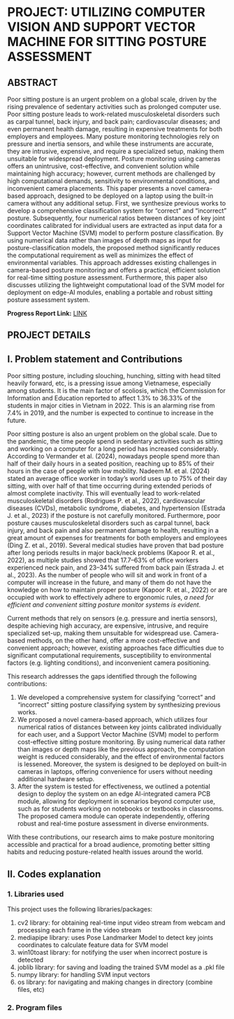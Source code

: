 # **PROJECT: UTILIZING COMPUTER VISION AND SUPPORT VECTOR MACHINE FOR SITTING POSTURE ASSESSMENT**

## **ABSTRACT**

Poor sitting posture is an urgent problem on a global scale, driven by the rising prevalence of sedentary activities such as prolonged computer use. Poor sitting posture leads to work-related musculoskeletal disorders such as carpal tunnel, back injury, and back pain; cardiovascular diseases; and even permanent health damage, resulting in expensive treatments for both employers and employees. Many posture monitoring technologies rely on pressure and inertia sensors, and while these instruments are accurate, they are intrusive, expensive, and require a specialized setup, making them unsuitable for widespread deployment. Posture monitoring using cameras offers an unintrusive, cost-effective, and convenient solution while maintaining high accuracy; however, current methods are challenged by high computational demands, sensitivity to environmental conditions, and inconvenient camera placements. This paper presents a novel camera-based approach, designed to be deployed on a laptop using the built-in camera without any additional setup. First, we synthesize previous works to develop a comprehensive classification system for “correct” and “incorrect” posture. Subsequently, four numerical ratios between distances of key joint coordinates calibrated for individual users are extracted as input data for a Support Vector Machine (SVM) model to perform posture classification. By using numerical data rather than images of depth maps as input for posture-classification models, the proposed method significantly reduces the computational requirement as well as minimizes the effect of environmental variables. This approach addresses existing challenges in camera-based posture monitoring and offers a practical, efficient solution for real-time sitting posture assessment. Furthermore, this paper also discusses utilizing the lightweight computational load of the SVM model for deployment on edge-AI modules, enabling a portable and robust sitting posture assessment system.

**Progress Report Link:** [LINK](https://docs.google.com/document/d/19jx68Y5_j-Ulr1dCGZ0WGKnvGe7lnnX2iYIdK7WnP-8/edit?tab=t.0)

## **PROJECT DETAILS**

## **I. Problem statement and Contributions**

Poor sitting posture, including slouching, hunching, sitting with head tilted heavily forward, etc, is a pressing issue among Vietnamese, especially among students. It is the main factor of scoliosis, which the Commission for Information and Education reported to affect 1.3% to 36.33% of the students in major cities in Vietnam in 2022. This is an alarming rise from 7.4% in 2019, and the number is expected to continue to increase in the future. 

Poor sitting posture is also an urgent problem on the global scale. Due to the pandemic, the time people spend in sedentary activities such as sitting and working on a computer for a long period has increased considerably. According to Vermander et al. (2024), nowadays people spend more than half of their daily hours in a seated position, reaching up to 85% of their hours in the case of people with low mobility. Nadeem M. et al. (2024) stated an average office worker in today’s world uses up to 75% of their day sitting, with over half of that time occurring during extended periods of almost complete inactivity. This will eventually lead to work-related musculoskeletal disorders (Rodrigues P. et al., 2022), cardiovascular diseases (CVDs), metabolic syndrome, diabetes, and hypertension (Estrada J. et al., 2023) if the posture is not carefully monitored. Furthermore, poor posture causes musculoskeletal disorders such as carpal tunnel, back injury, and back pain and also permanent damage to health, resulting in a great amount of expenses for treatments for both employers and employees (Ding Z. et al., 2019). Several medical studies have proven that bad posture after long periods results in major back/neck problems (Kapoor R. et al., 2022), as multiple studies showed that 17.7–63% of office workers experienced neck pain, and 23–34% suffered from back pain (Estrada J. et al., 2023). As the number of people who will sit and work in front of a computer will increase in the future, and many of them do not have the knowledge on how to maintain proper posture (Kapoor R. et al., 2022) or are occupied with work to effectively adhere to ergonomic rules, _a need for efficient and convenient sitting posture monitor systems is evident_.

Current methods that rely on sensors (e.g. pressure and inertia sensors), despite achieving high accuracy, are expensive, intrusive, and require specialized set-up, making them unsuitable for widespread use. Camera-based methods, on the other hand, offer a more cost-effective and convenient approach; however, existing approaches face difficulties due to significant computational requirements, susceptibility to environmental factors (e.g. lighting conditions), and inconvenient camera positioning.

This research addresses the gaps identified through the following contributions:
1. We developed a comprehensive system for classifying “correct” and “incorrect” sitting posture classifying system by synthesizing previous works.
2. We proposed a novel camera-based approach, which utilizes four numerical ratios of distances between key joints calibrated individually for each user, and a Support Vector Machine (SVM) model to perform cost-effective sitting posture monitoring. By using numerical data rather than images or depth maps like the previous approach, the computation weight is reduced considerably, and the effect of environmental factors is lessened. Moreover, the system is designed to be deployed on built-in cameras in laptops, offering convenience for users without needing additional hardware setup.
4. After the system is tested for effectiveness, we outlined a potential design to deploy the system on an edge AI-integrated camera PCB module, allowing for deployment in scenarios beyond computer use, such as for students working on notebooks or textbooks in classrooms. The proposed camera module can operate independently, offering robust and real-time posture assessment in diverse environments.

With these contributions, our research aims to make posture monitoring accessible and practical for a broad audience, promoting better sitting habits and reducing posture-related health issues around the world.

## **II. Codes explanation**

### 1. Libraries used

This project uses the following libraries/packages:
1. cv2 library: for obtaining real-time input video stream from webcam and processing each frame in the video stream
2. mediapipe library: uses Pose Landmarker Model to detect key joints coordinates to calculate feature data for SVM model
3. win10toast library: for notifying the user when incorrect posture is detected
4. joblib library: for saving and loading the trained SVM model as a .pkl file
5. numpy library: for handling SVM input vectors
6. os library: for navigating and making changes in directory (combine files, etc)

### 2. Program files












 


